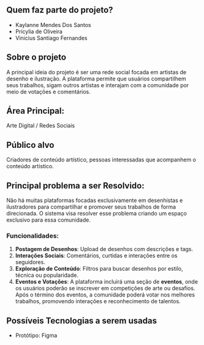 ## Quem faz parte do projeto? 
- Kaylanne Mendes Dos Santos
- Pricylia de Oliveira
- Vinicius Santiago Fernandes

## Sobre o projeto
A principal ideia do projeto é ser uma rede social focada em artistas de desenho e ilustração. A plataforma permite que usuários compartilhem seus trabalhos, sigam outros artistas e interajam com a comunidade por meio de votações e comentários.

## Área Principal:
Arte Digital / Redes Sociais

## Público alvo
Criadores de conteúdo artístico, pessoas interessadas que acompanhem o conteúdo artistico.

## Principal problema a ser Resolvido:
Não há muitas plataformas focadas exclusivamente em desenhistas e ilustradores para compartilhar e promover seus trabalhos de forma direcionada. O sistema visa resolver esse problema criando um espaço exclusivo para essa comunidade.

### Funcionalidades:
1. **Postagem de Desenhos**: Upload de desenhos com descrições e tags.
2. **Interações Sociais**: Comentários, curtidas e interações entre os seguidores.
3. **Exploração de Conteúdo**: Filtros para buscar desenhos por estilo, técnica ou popularidade.
4. **Eventos e Votações**: A plataforma incluirá uma seção de **eventos**, onde os usuários poderão se inscrever em competições de arte ou desafios. Após o término dos eventos, a comunidade poderá votar nos melhores trabalhos, promovendo interações e reconhecimento de talentos.

## Possíveis Tecnologias a serem usadas
- Protótipo: Figma
